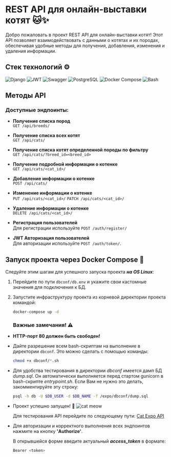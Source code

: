 # REST API для онлайн-выставки котят 🐱✨

Добро пожаловать в проект REST API для онлайн-выставки котят! Этот API позволяет взаимодействовать с данными о котятах и их породах, обеспечивая удобные методы для получения, добавления, изменения и удаления информации.

## Стек технологий ⚙️

![Django](https://img.icons8.com/color/48/000000/django.png)
![JWT](https://img.icons8.com/?size=48&id=rHpveptSuwDz&format=png&color=000000)
![Swagger](https://img.shields.io/badge/Swagger-85EA2D?logo=swagger&logoColor=white&style=for-the-badge)
![PostgreSQL](https://img.icons8.com/color/48/000000/postgreesql.png)
![Docker Compose](https://img.icons8.com/ios/48/000000/docker.png)
![Bash](https://img.icons8.com/color/48/000000/bash.png)

## Методы API

### Доступные эндпоинты:

- **Получение списка пород**  
  `GET /api/breeds/`

- **Получение списка всех котят**  
  `GET /api/cats/`

- **Получение списка котят определенной породы по фильтру**  
  `GET /api/cats/?breed_id=<breed_id>`

- **Получение подробной информации о котенке**  
  `GET /api/cats/<cat_id>/`

- **Добавление информации о котенке**  
  `POST /api/cats/`

- **Изменение информации о котенке**  
  `PUT /api/cats/<cat_id>/`
   `PATCH /api/cats/<cat_id>/`

- **Удаление информации о котенке**  
  `DELETE /api/cats/<cat_id>/`

- **Регистрация пользователей**  
  Для регистрации используйте `POST /auth/register/`

- **JWT Авторизация пользователей**  
  Для авторизации используйте `POST /auth/token/`.

## Запуск проекта через Docker Compose 🐳

Следуйте этим шагам для успешного запуска проекта **_на OS Linux_**:

1. Перейдите по пути `dbconf/db.env` и укажите свои кастомные значения для 
   подключения к БД.
  
2. Запустите инфраструктуру проекта из корневой директории проекта командой: 
   ```bash
   docker-compose up -d
   ```
   ### Важные замечания! ⚠️

- **HTTP-порт 80 должен быть свободен!**
- Дайте разрешение всем bash-скриптам на выполнение в директории `dbconf`. Это можно сделать с помощью команды:

  ```bash
  chmod +x dbconf/*.sh
  ```
- Для удобства тестирования в директории _dbconf_ имеется дамп БД _dump.sql_. 
Он автоматически выполняется перед стартом gunicorn в bash-скрипте _entrypoint.sh_. 
Если Вам не нужно это делать, закомментируйте эту строку:
    ```bash
    psql -h db -U $DB_USER -d $DB_NAME -f /expo/dbconf/dump.sql
    ```

- Проект успешно запущен! 🎉 ![cat meow](https://img.icons8.com/?size=30&id=8VdeCQ3puqEp&format=png&color=000000)

    Для тестирования API перейдите по следующему 
    пути: [Cat Expo API](localhost/api/docs)

- Для авторизации и корректного выполнения всех эндпоинтов нажмите на кнопку 
**'Authorize'**. 

    В открывшейся форме введите актуальный _**access_token**_ в формате:
    ```bash
    Bearer <token> 
    ```
